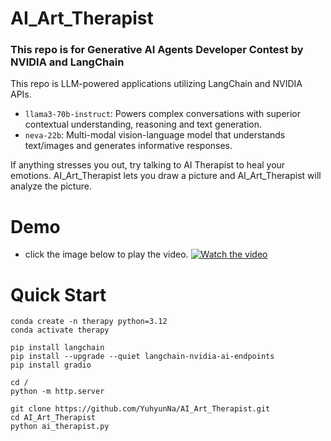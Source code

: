 # AI_Art_Therapist

### This repo is for Generative AI Agents Developer Contest by NVIDIA and LangChain

This repo is LLM-powered applications utilizing LangChain and NVIDIA APIs.

- `llama3-70b-instruct`: Powers complex conversations with superior contextual understanding, reasoning and text generation.
- `neva-22b`: Multi-modal vision-language model that understands text/images and generates informative responses.

If anything stresses you out, try talking to AI Therapist to heal your emotions.
AI_Art_Therapist lets you draw a picture and AI_Art_Therapist will analyze the picture.


# Demo
- click the image below to play the video.
[![Watch the video](https://github.com/YuhyunNa/AI_Art_Therapist/assets/82826442/ad3a4373-f861-4cfe-bc28-87ec53f02c0c)](https://youtu.be/MjL734oDiKY?si=pyHSDN92rEyTuqlB)


# Quick Start
```
conda create -n therapy python=3.12
conda activate therapy

pip install langchain
pip install --upgrade --quiet langchain-nvidia-ai-endpoints
pip install gradio
```

```
cd /
python -m http.server
```

```
git clone https://github.com/YuhyunNa/AI_Art_Therapist.git
cd AI_Art_Therapist
python ai_therapist.py 
```
